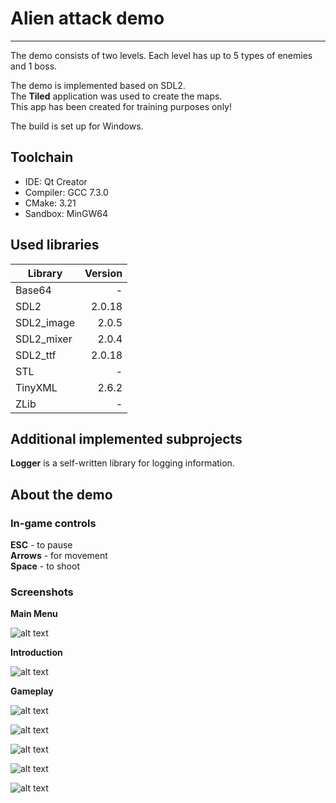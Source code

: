 # Alien attack demo

---

The demo consists of two levels. Each level has up to 5 types of enemies and 1 boss.

The demo is implemented based on SDL2.  
The **Tiled** application was used to create the maps.  
This app has been created for training purposes only!  

The build is set up for Windows.

## Toolchain

- IDE: Qt Creator
- Compiler: GCC 7.3.0
- CMake: 3.21
- Sandbox: MinGW64

## Used libraries

| Library       | Version       |
| ------------- | -------------:|
| Base64        |             - |
| SDL2          |        2.0.18 |
| SDL2_image    |         2.0.5 |
| SDL2_mixer    |         2.0.4 |
| SDL2_ttf      |        2.0.18 |
| STL           |             - |
| TinyXML       |         2.6.2 |
| ZLib          |             - |

## Additional implemented subprojects

**Logger** is a self-written library for logging information.

## About the demo

### In-game controls

**ESC** - to pause  
**Arrows** - for movement  
**Space** - to shoot  

### Screenshots

**Main Menu**

![alt text](screenshots/main_menu.png "Main menu")​

**Introduction**

![alt text](screenshots/history.png "History")​

**Gameplay**

![alt text](screenshots/level_1.png "Level 1")​

![alt text](screenshots/level_2.png "Level 2")​

![alt text](screenshots/boss_fight.png "Boss fight")​

![alt text](screenshots/game_win.png "Game Win")​

![alt text](screenshots/game_over.png "Game Over")​